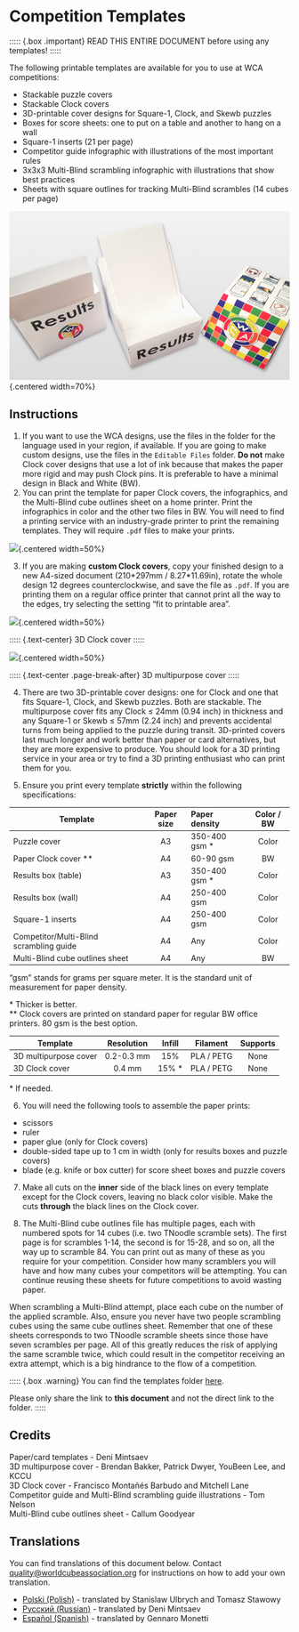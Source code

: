 # Competition Templates

::::: {.box .important}
READ THIS ENTIRE DOCUMENT before using any templates!
:::::

The following printable templates are available for you to use at WCA competitions:

- Stackable puzzle covers
- Stackable Clock covers
- 3D-printable cover designs for Square-1, Clock, and Skewb puzzles
- Boxes for score sheets: one to put on a table and another to hang on a wall
- Square-1 inserts (21 per page)
- Competitor guide infographic with illustrations of the most important rules
- 3x3x3 Multi-Blind scrambling infographic with illustrations that show best practices
- Sheets with square outlines for tracking Multi-Blind scrambles (14 cubes per page)

![](images/results_boxes_and_cube_cover.jpg){.centered width=70%}

## Instructions

1. If you want to use the WCA designs, use the files in the folder for the language used in your region, if available. If you are going to make custom designs, use the files in the `Editable Files` folder. ****Do not**** make Clock cover designs that use a lot of ink because that makes the paper more rigid and may push Clock pins. It is preferable to have a minimal design in Black and White (BW).
2. You can print the template for paper Clock covers, the infographics, and the Multi-Blind cube outlines sheet on a home printer. Print the infographics in color and the other two files in BW. You will need to find a printing service with an industry-grade printer to print the remaining templates. They will require `.pdf` files to make your prints.

![](images/paper_clock_covers.jpg){.centered width=50%}

3. If you are making **custom Clock covers**, copy your finished design to a new A4-sized document (210\*297mm / 8.27\*11.69in), rotate the whole design 12 degrees counterclockwise, and save the file as `.pdf`. If you are printing them on a regular office printer that cannot print all the way to the edges, try selecting the setting “fit to printable area”.

![](images/clock_in_3d_cover.jpg){.centered width=50%}

::::: {.text-center}
3D Clock cover
:::::

![](images/sq1_in_3d_cover.jpg){.centered width=50%}

::::: {.text-center .page-break-after}
3D multipurpose cover
:::::

4. There are two 3D-printable cover designs: one for Clock and one that fits Square-1, Clock, and Skewb puzzles. Both are stackable. The multipurpose cover fits any Clock ≤ 24mm (0.94 inch) in thickness and any Square-1 or Skewb ≤ 57mm (2.24 inch) and prevents accidental turns from being applied to the puzzle during transit. 3D-printed covers last much longer and work better than paper or card alternatives, but they are more expensive to produce. You should look for a 3D printing service in your area or try to find a 3D printing enthusiast who can print them for you.

5. Ensure you print every template **strictly** within the following specifications:

| Template                                | Paper size | Paper density  | Color / BW |
| --------------------------------------- | :--------: | :------------- | :--------: |
| Puzzle cover                              |     A3     | 350-400 gsm \* |   Color    |
| Paper Clock cover \*\*                  |     A4     | 60-90 gsm      |     BW     |
| Results box (table)                     |     A3     | 350-400 gsm \* |   Color    |
| Results box (wall)                      |     A4     | 250-400 gsm    |   Color    |
| Square-1 inserts                        |     A4     | 250-400 gsm    |   Color    |
| Competitor/Multi-Blind scrambling guide |     A4     | Any            |   Color    |
| Multi-Blind cube outlines sheet         |     A4     | Any            |     BW     |

“gsm” stands for grams per square meter. It is the standard unit of measurement for paper density.

\* Thicker is better. <br/>
\*\* Clock covers are printed on standard paper for regular BW office printers. 80 gsm is the best option.

| Template              | Resolution | Infill |  Filament  | Supports |
| --------------------- | :--------: | :----: | :--------: | :------: |
| 3D multipurpose cover | 0.2-0.3 mm  |  15%   | PLA / PETG |   None   |
| 3D Clock cover        |   0.4 mm    | 15% \* | PLA / PETG |   None   |

\* If needed.

6. You will need the following tools to assemble the paper prints:

- scissors
- ruler
- paper glue (only for Clock covers)
- double-sided tape up to 1 cm in width (only for results boxes and puzzle covers)
- blade (e.g. knife or box cutter) for score sheet boxes and puzzle covers

7. Make all cuts on the **inner** side of the black lines on every template except for the Clock covers, leaving no black color visible. Make the cuts **through** the black lines on the Clock cover.

8. The Multi-Blind cube outlines file has multiple pages, each with numbered spots for 14 cubes (i.e. two TNoodle scramble sets). The first page is for scrambles 1-14, the second is for 15-28, and so on, all the way up to scramble 84. You can print out as many of these as you require for your competition. Consider how many scramblers you will have and how many cubes your competitors will be attempting. You can continue reusing these sheets for future competitions to avoid wasting paper.

When scrambling a Multi-Blind attempt, place each cube on the number of the applied scramble. Also, ensure you never have two people scrambling cubes using the same cube outlines sheet. Remember that one of these sheets corresponds to two TNoodle scramble sheets since those have seven scrambles per page. All of this greatly reduces the risk of applying the same scramble twice, which could result in the competitor receiving an extra attempt, which is a big hindrance to the flow of a competition.

::::: {.box .warning}
You can find the templates folder [here](https://drive.google.com/drive/folders/1EVqEWSqruZ8_vEJpUmqhFUqaikzgUkkP).

Please only share the link to **this document** and not the direct link to the folder.
:::::

## Credits

Paper/card templates - Deni Mintsaev <br/>
3D multipurpose cover - Brendan Bakker, Patrick Dwyer, YouBeen Lee, and KCCU <br/>
3D Clock cover - Francisco Montañés Barbudo and Mitchell Lane <br/>
Competitor guide and Multi-Blind scrambling guide illustrations - Tom Nelson <br/>
Multi-Blind cube outlines sheet - Callum Goodyear

## Translations

You can find translations of this document below. Contact [quality@worldcubeassociation.org](mailto:quality@worldcubeassociation.org) for instructions on how to add your own translation.

- [Polski (Polish)](wcadoc{edudoc/competition-templates/competition-templates-pl.pdf}) - translated by Stanislaw Ulbrych and Tomasz Stawowy
- [Русский (Russian)](wcadoc{edudoc/competition-templates/competition-templates-ru.pdf}) - translated by Deni Mintsaev
- [Español (Spanish)](wcadoc{edudoc/competition-templates/competition-templates-es.pdf}) - translated by Gennaro Monetti
